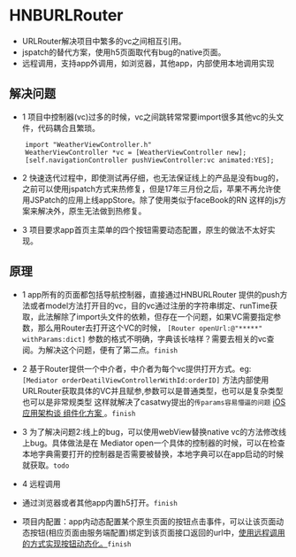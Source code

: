 
# HNBURLRouter

* URLRouter解决项目中繁多的vc之间相互引用。  
* jspatch的替代方案，使用h5页面取代有bug的native页面。
* 远程调用，支持app外调用，如浏览器，其他app，内部使用本地调用实现

## 解决问题
* 1 项目中控制器(vc)过多的时候，vc之间跳转常常要import很多其他vc的头文件，代码耦合且繁琐。

```
	import "WeatherViewController.h"
	WeatherViewController *vc = [WeatherViewController new];
	[self.navigationController pushViewController:vc animated:YES];
```
* 2 快速迭代过程中，即使测试再仔细，也无法保证线上的产品是没有bug的，之前可以使用jspatch方式来热修复，但是17年三月份之后，苹果不再允许使用JSPatch的应用上线appStore。除了使用类似于faceBook的RN 这样的js方案来解决外，原生无法做到热修复。

* 3 项目要求app首页主菜单的四个按钮需要动态配置，原生的做法不太好实现。
## 原理
* 1 app所有的页面都包括导航控制器，直接通过HNBURLRouter 提供的push方法或者model方法打开目的vc，目的vc通过注册的字符串绑定、runTime获取，此法解除了import头文件的依赖，但存在一个问题，如果VC需要指定参数，那么用Router去打开这个VC的时候，
`[Router openUrl:@"*****" withParams:dict]`
参数的格式不明确，字典该长啥样？需要去相关的vc查阅。为解决这个问题，便有了第二点。`finish`

* 2 基于Router提供一个中介者，中介者为每个vc提供打开方式。eg:
`[Mediator orderDeatilViewControllerWithId:orderID]`
方法内部使用URLRouter获取具体的VC并且赋参,参数可以是普通类型，也可以是复杂类型也可以是非常规类型 这样就解决了casatwy提出的`传params容易懵逼的问题` [iOS应用架构谈 组件化方案 ](https://casatwy.com/iOS-Modulization.html)。`finish`

* 3 为了解决问题2:线上的bug，可以使用webView替换native vc的方法修改线上bug。具体做法是在 Mediator open一个具体的控制器的时候，可以在检查本地字典需要打开的控制器是否需要被替换，本地字典可以在app启动的时候就获取。`todo`

* 4 远程调用
 * 通过浏览器或者其他app内置h5打开。`finish`
 * 项目内配置：app内动态配置某个原生页面的按钮点击事件，可以让该页面动态按钮(相应页面由服务端配置)绑定到该页面接口返回的url中，[使用远程调用的方式实现按钮动态化。](https://github.com/ByronChengChen/HNBKit.git)`finish`